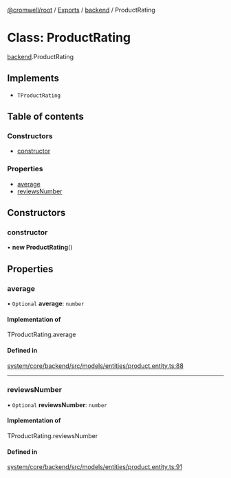[@cromwell/root](../README.md) / [Exports](../modules.md) / [backend](../modules/backend.md) / ProductRating

# Class: ProductRating

[backend](../modules/backend.md).ProductRating

## Implements

- `TProductRating`

## Table of contents

### Constructors

- [constructor](#constructor)

### Properties

- [average](#average)
- [reviewsNumber](#reviewsnumber)

## Constructors

### constructor

• **new ProductRating**()

## Properties

### average

• `Optional` **average**: `number`

#### Implementation of

TProductRating.average

#### Defined in

[system/core/backend/src/models/entities/product.entity.ts:88](https://github.com/CromwellCMS/Cromwell/blob/master/system/core/backend/src/models/entities/product.entity.ts#L88)

___

### reviewsNumber

• `Optional` **reviewsNumber**: `number`

#### Implementation of

TProductRating.reviewsNumber

#### Defined in

[system/core/backend/src/models/entities/product.entity.ts:91](https://github.com/CromwellCMS/Cromwell/blob/master/system/core/backend/src/models/entities/product.entity.ts#L91)
